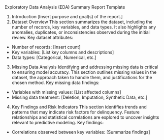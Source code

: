 Exploratory Data Analysis (EDA) Summary 
Report Template


1. Introduction
[Insert purpose and goal(s) of the report.]
2. Dataset Overview
This section summarizes the dataset, including the number of records, key variables, and data types. It also highlights any anomalies, duplicates, or inconsistencies observed during the initial review.
Key dataset attributes:
- Number of records: [Insert count]
- Key variables: [List key columns and descriptions]
- Data types: [Categorical, Numerical, etc.]
3. Missing Data Analysis
Identifying and addressing missing data is critical to ensuring model accuracy. This section outlines missing values in the dataset, the approach taken to handle them, and justifications for the chosen method.
Key missing data findings:
- Variables with missing values: [List affected columns]
- Missing data treatment: [Deletion, Imputation, Synthetic Data, etc.]
4. Key Findings and Risk Indicators
This section identifies trends and patterns that may indicate risk factors for delinquency. Feature relationships and statistical correlations are explored to uncover insights relevant to predictive modeling.
Key findings:
- Correlations observed between key variables: [Summarize findings]
